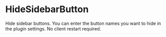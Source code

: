 # HideSidebarButton

Hide sidebar buttons. You can enter the button names you want to hide in the plugin settings.
No client restart required.
